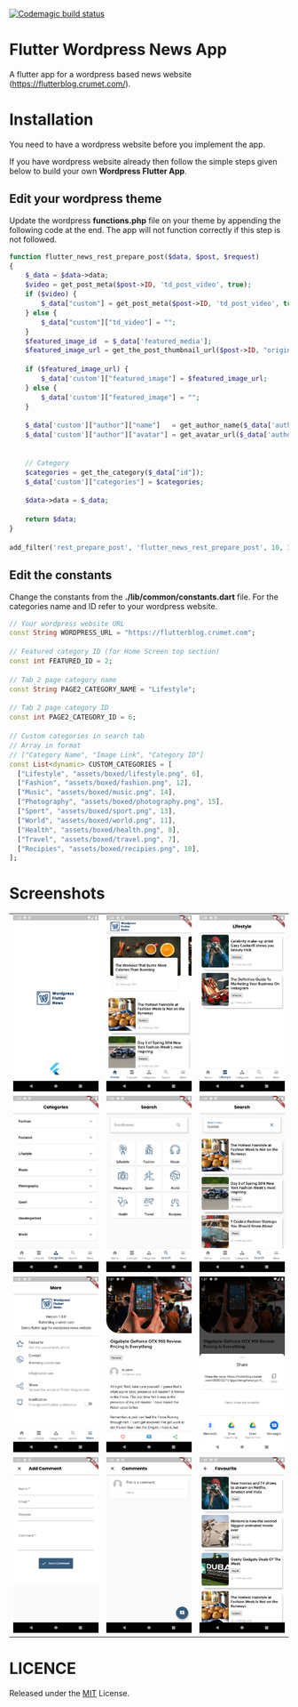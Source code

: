 [![Codemagic build status](https://api.codemagic.io/apps/5dda7273011bc91bb5e1e928/5dda7273011bc91bb5e1e927/status_badge.svg)](https://codemagic.io/apps/5dda7273011bc91bb5e1e928/5dda7273011bc91bb5e1e927/latest_build)

# Flutter Wordpress News App

A flutter app for a wordpress based news website (https://flutterblog.crumet.com/). 

# Installation
You need to have a wordpress website before you implement the app.

If you have wordpress website already then follow the simple steps given below to build your own **Wordpress Flutter App**.

## Edit your wordpress theme

Update the wordpress **functions.php** file on your theme by appending the following code at the end. The app will not function correctly if this step is not followed.

```php
function flutter_news_rest_prepare_post($data, $post, $request)
{
    $_data = $data->data;
    $video = get_post_meta($post->ID, 'td_post_video', true);
    if ($video) {
        $_data["custom"] = get_post_meta($post->ID, 'td_post_video', true);
    } else {
        $_data["custom"]["td_video"] = "";
    }
    $featured_image_id  = $_data['featured_media'];
    $featured_image_url = get_the_post_thumbnail_url($post->ID, "original");
    
    if ($featured_image_url) {
        $_data['custom']["featured_image"] = $featured_image_url;
    } else {
        $_data['custom']["featured_image"] = "";
    }
    
    $_data['custom']["author"]["name"]   = get_author_name($_data['author']);
    $_data['custom']["author"]["avatar"] = get_avatar_url($_data['author']);
	
	
	// Category
	$categories = get_the_category($_data["id"]);
	$_data['custom']["categories"] = $categories;
    
    $data->data = $_data;
    
    return $data;
}

add_filter('rest_prepare_post', 'flutter_news_rest_prepare_post', 10, 3);
```

## Edit the constants

Change the constants from the **./lib/common/constants.dart** file. For the categories name and ID refer to your wordpress website.

```dart
// Your wordpress website URL
const String WORDPRESS_URL = "https://flutterblog.crumet.com"; 

// Featured category ID (for Home Screen top section)
const int FEATURED_ID = 2;

// Tab 2 page category name
const String PAGE2_CATEGORY_NAME = "Lifestyle";

// Tab 2 page category ID
const int PAGE2_CATEGORY_ID = 6;

// Custom categories in search tab
// Array in format
// ["Category Name", "Image Link", "Category ID"]
const List<dynamic> CUSTOM_CATEGORIES = [
  ["Lifestyle", "assets/boxed/lifestyle.png", 6],
  ["Fashion", "assets/boxed/fashion.png", 12],
  ["Music", "assets/boxed/music.png", 14],
  ["Photography", "assets/boxed/photography.png", 15],
  ["Sport", "assets/boxed/sport.png", 13],
  ["World", "assets/boxed/world.png", 11],
  ["Health", "assets/boxed/health.png", 8],
  ["Travel", "assets/boxed/travel.png", 7],
  ["Recipies", "assets/boxed/recipies.png", 10],
];
```

# Screenshots

|   |   |   |
|---|---|---|
|![alt text](resources/Screenshot_1.png "Screenshot 1")|![alt text](resources/Screenshot_2.png "Screenshot 2")|![alt text](resources/Screenshot_3.png "Screenshot 3")|
|![alt text](resources/Screenshot_4.png "Screenshot 4")|![alt text](resources/Screenshot_5.png "Screenshot 5")|![alt text](resources/Screenshot_6.png "Screenshot 6")|
|![alt text](resources/Screenshot_7.png "Screenshot 7")|![alt text](resources/Screenshot_8.png "Screenshot 8")|![alt text](resources/Screenshot_9.png "Screenshot 9")|
|![alt text](resources/Screenshot_10.png "Screenshot 10")|![alt text](resources/Screenshot_11.png "Screenshot 11")|![alt text](resources/Screenshot_12.png "Screenshot 12")|

# LICENCE

Released under the [MIT](./LICENSE) License.<br>